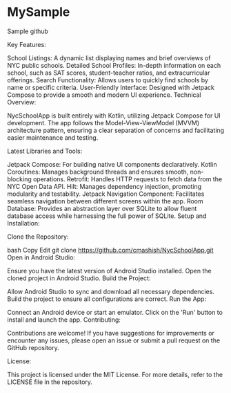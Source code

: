 # MySample
Sample github

Key Features:

School Listings: A dynamic list displaying names and brief overviews of NYC public schools.
Detailed School Profiles: In-depth information on each school, such as SAT scores, student-teacher ratios, and extracurricular offerings.
Search Functionality: Allows users to quickly find schools by name or specific criteria.
User-Friendly Interface: Designed with Jetpack Compose to provide a smooth and modern UI experience.
Technical Overview:

NycSchoolApp is built entirely with Kotlin, utilizing Jetpack Compose for UI development. The app follows the Model-View-ViewModel (MVVM) architecture pattern, ensuring a clear separation of concerns and facilitating easier maintenance and testing.

Latest Libraries and Tools:

Jetpack Compose: For building native UI components declaratively.
Kotlin Coroutines: Manages background threads and ensures smooth, non-blocking operations.
Retrofit: Handles HTTP requests to fetch data from the NYC Open Data API.
Hilt: Manages dependency injection, promoting modularity and testability.
Jetpack Navigation Component: Facilitates seamless navigation between different screens within the app.
Room Database: Provides an abstraction layer over SQLite to allow fluent database access while harnessing the full power of SQLite.
Setup and Installation:

Clone the Repository:

bash
Copy
Edit
git clone https://github.com/cmashish/NycSchoolApp.git
Open in Android Studio:

Ensure you have the latest version of Android Studio installed.
Open the cloned project in Android Studio.
Build the Project:

Allow Android Studio to sync and download all necessary dependencies.
Build the project to ensure all configurations are correct.
Run the App:

Connect an Android device or start an emulator.
Click on the 'Run' button to install and launch the app.
Contributing:

Contributions are welcome! If you have suggestions for improvements or encounter any issues, please open an issue or submit a pull request on the GitHub repository.

License:

This project is licensed under the MIT License. For more details, refer to the LICENSE file in the repository.
